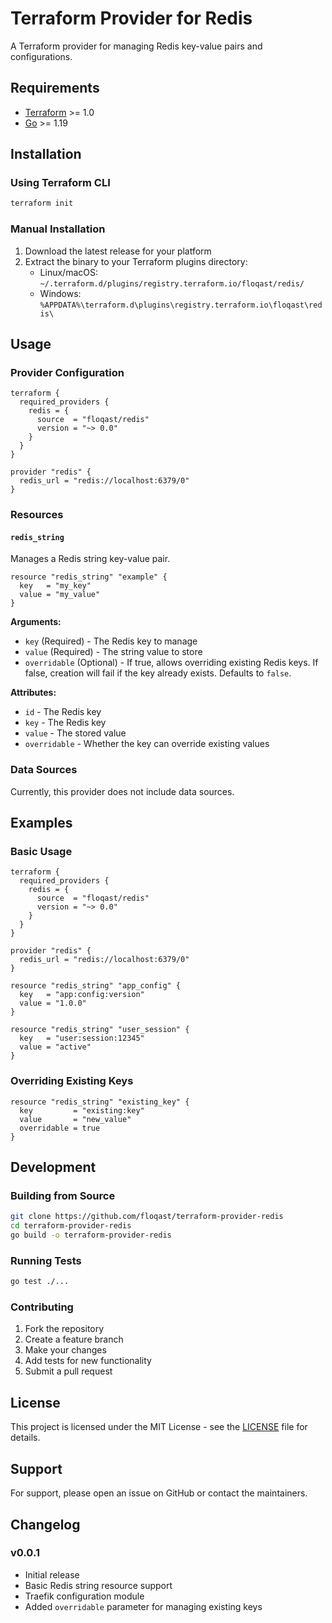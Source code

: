 # Terraform Provider for Redis

A Terraform provider for managing Redis key-value pairs and configurations.

## Requirements

- [Terraform](https://www.terraform.io/downloads.html) >= 1.0
- [Go](https://golang.org/doc/install) >= 1.19

## Installation

### Using Terraform CLI

```bash
terraform init
```

### Manual Installation

1. Download the latest release for your platform
2. Extract the binary to your Terraform plugins directory:
   - Linux/macOS: `~/.terraform.d/plugins/registry.terraform.io/floqast/redis/`
   - Windows: `%APPDATA%\terraform.d\plugins\registry.terraform.io\floqast\redis\`

## Usage

### Provider Configuration

```hcl
terraform {
  required_providers {
    redis = {
      source  = "floqast/redis"
      version = "~> 0.0"
    }
  }
}

provider "redis" {
  redis_url = "redis://localhost:6379/0"
}
```

### Resources

#### `redis_string`

Manages a Redis string key-value pair.

```hcl
resource "redis_string" "example" {
  key   = "my_key"
  value = "my_value"
}
```

**Arguments:**

- `key` (Required) - The Redis key to manage
- `value` (Required) - The string value to store
- `overridable` (Optional) - If true, allows overriding existing Redis keys. If false, creation will fail if the key already exists. Defaults to `false`.

**Attributes:**

- `id` - The Redis key
- `key` - The Redis key
- `value` - The stored value
- `overridable` - Whether the key can override existing values

### Data Sources

Currently, this provider does not include data sources.

## Examples

### Basic Usage

```hcl
terraform {
  required_providers {
    redis = {
      source  = "floqast/redis"
      version = "~> 0.0"
    }
  }
}

provider "redis" {
  redis_url = "redis://localhost:6379/0"
}

resource "redis_string" "app_config" {
  key   = "app:config:version"
  value = "1.0.0"
}

resource "redis_string" "user_session" {
  key   = "user:session:12345"
  value = "active"
}
```

### Overriding Existing Keys

```hcl
resource "redis_string" "existing_key" {
  key         = "existing:key"
  value       = "new_value"
  overridable = true
}
```


## Development

### Building from Source

```bash
git clone https://github.com/floqast/terraform-provider-redis
cd terraform-provider-redis
go build -o terraform-provider-redis
```

### Running Tests

```bash
go test ./...
```

### Contributing

1. Fork the repository
2. Create a feature branch
3. Make your changes
4. Add tests for new functionality
5. Submit a pull request

## License

This project is licensed under the MIT License - see the [LICENSE](LICENSE) file for details.

## Support

For support, please open an issue on GitHub or contact the maintainers.

## Changelog

### v0.0.1
- Initial release
- Basic Redis string resource support
- Traefik configuration module
- Added `overridable` parameter for managing existing keys 
